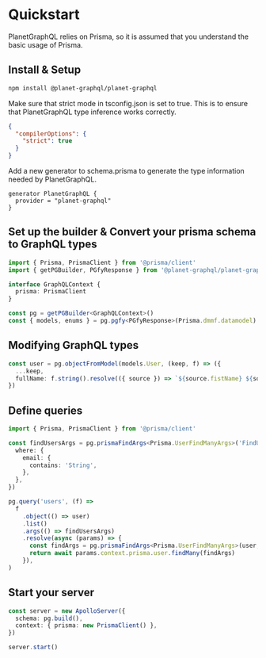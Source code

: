 # Quickstart

PlanetGraphQL relies on Prisma, so it is assumed that you understand the basic usage of Prisma.

## Install & Setup

```sh
npm install @planet-graphql/planet-graphql
```

Make sure that strict mode in tsconfig.json is set to true. This is to ensure that PlanetGraphQL type inference works correctly.

```json
{
  "compilerOptions": {
    "strict": true
  }
}
```

Add a new generator to schema.prisma to generate the type information needed by PlanetGraphQL.

```prisma
generator PlanetGraphQL {
  provider = "planet-graphql"
}
```

## Set up the builder & Convert your prisma schema to GraphQL types

```ts
import { Prisma, PrismaClient } from '@prisma/client'
import { getPGBuilder, PGfyResponse } from '@planet-graphql/planet-graphql'

interface GraphQLContext {
  prisma: PrismaClient
}

const pg = getPGBuilder<GraphQLContext>()
const { models, enums } = pg.pgfy<PGfyResponse>(Prisma.dmmf.datamodel)
```

## Modifying GraphQL types

```ts
const user = pg.objectFromModel(models.User, (keep, f) => ({
  ...keep,
  fullName: f.string().resolve(({ source }) => `${source.fistName} ${source.lastName}`)
})
```

## Define queries

```ts
import { Prisma, PrismaClient } from '@prisma/client'

const findUsersArgs = pg.prismaFindArgs<Prisma.UserFindManyArgs>('FindUsers')({
  where: {
    email: {
      contains: 'String',
    },
  },
})

pg.query('users', (f) =>
  f
    .object(() => user)
    .list()
    .args(() => findUsersArgs)
    .resolve(async (params) => {
      const findArgs = pg.prismaFindArgs<Prisma.UserFindManyArgs>(user, params)
      return await params.context.prisma.user.findMany(findArgs)
    }),
)
```

## Start your server

```ts
const server = new ApolloServer({
  schema: pg.build(),
  context: { prisma: new PrismaClient() },
})

server.start()
```
